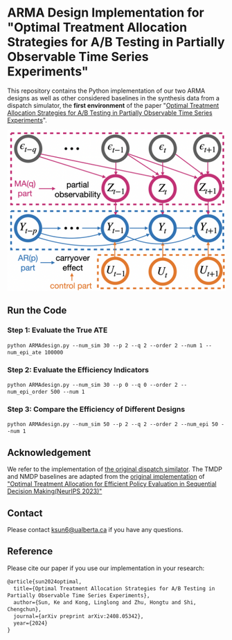 # ARMA Design Implementation for "Optimal Treatment Allocation Strategies for A/B Testing in Partially Observable Time Series Experiments"

This repository contains the Python implementation of our two ARMA designs as well as other considered baselines in the synthesis data from a dispatch simulator, the **first environment** of the paper "[Optimal Treatment Allocation Strategies for A/B Testing in Partially Observable Time Series Experiments](https://arxiv.org/pdf/2408.05342)". 

![Alt text](ModelDiagram.png)

## Run the Code
### Step 1: Evaluate the True ATE

```
python ARMAdesign.py --num_sim 30 --p 2 --q 2 --order 2 --num 1 --num_epi_ate 100000
```

### Step 2: Evaluate the Efficiency Indicators

```
python ARMAdesign.py --num_sim 30 --p 0 --q 0 --order 2 --num_epi_order 500 --num 1
```

### Step 3: Compare the Efficiency of Different Designs

```
python ARMAdesign.py --num_sim 50 --p 2 --q 2 --order 2 --num_epi 50 --num 1
```

## Acknowledgement

We refer to the implementation of [the original dispatch similator](https://github.com/callmespring/MDPOD). The TMDP and NMDP baselines are adapted from the [original implementation](https://github.com/tingstat/MDP_design) of ["Optimal Treatment Allocation for Efficient Policy Evaluation in Sequential Decision Making(NeurIPS 2023)"](https://openreview.net/pdf?id=EcReRm7q9p)

## Contact

Please contact ksun6@ualberta.ca if you have any questions.

## Reference
Please cite our paper if you use our implementation in your research:
```
@article{sun2024optimal,
  title={Optimal Treatment Allocation Strategies for A/B Testing in Partially Observable Time Series Experiments},
  author={Sun, Ke and Kong, Linglong and Zhu, Hongtu and Shi, Chengchun},
  journal={arXiv preprint arXiv:2408.05342},
  year={2024}
}
```


